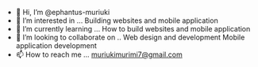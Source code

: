- 👋 Hi, I’m @ephantus-muriuki
- 👀 I’m interested in ...
Building websites and mobile application
- 🌱 I’m currently learning ...
How to build websites and mobile application 
- 💞️ I’m looking to collaborate on ..
Web design and development
Mobile application development 
- 📫 How to reach me ...
muriukimurimi7@gmail.com
<!---
ephantus-muriuki/ephantus-muriuki is a ✨ special ✨ repository because its `README.md` (this file) appears on your GitHub profile.
You can click the Preview link to take a look at your changes.
--->
